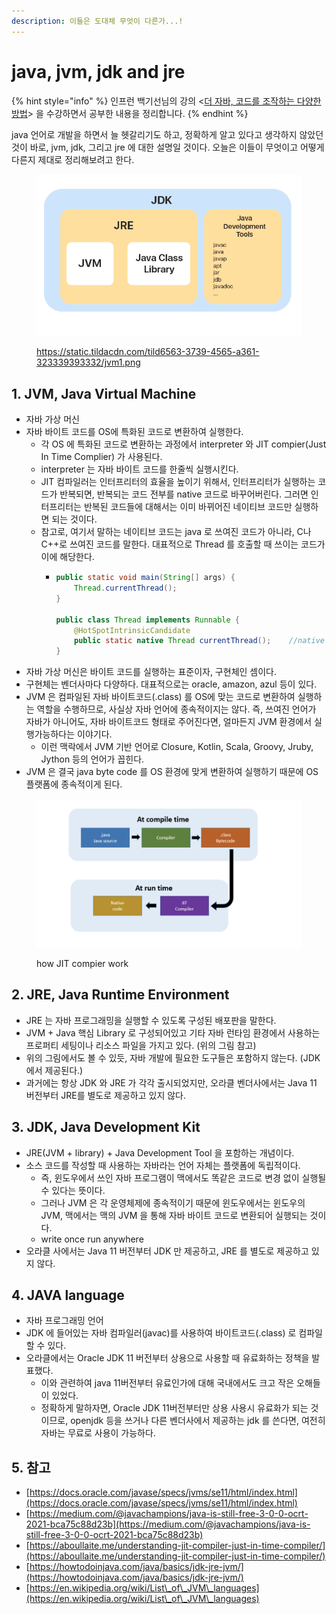 ```yaml
---
description: 이들은 도대체 무엇이 다른가...!
---
```


# java, jvm, jdk and jre

{% hint style="info" %}
인프런 백기선님의 강의 <[더 자바, 코드를 조작하는 다양한 방법](https://www.inflearn.com/course/the-java-code-manipulation/dashboard)> 을 수강하면서 공부한 내용을 정리합니다.&#x20;
{% endhint %}



java 언어로 개발을 하면서 늘 헷갈리기도 하고, 정확하게 알고 있다고 생각하지 않았던 것이 바로, jvm, jdk, 그리고 jre 에 대한 설명일 것이다. 오늘은 이들이 무엇이고 어떻게 다른지 제대로 정리해보려고 한다.&#x20;

<figure><img src="../../.gitbook/assets/image (4).png" alt=""><figcaption><p><a href="https://static.tildacdn.com/tild6563-3739-4565-a361-323339393332/jvm1.png">https://static.tildacdn.com/tild6563-3739-4565-a361-323339393332/jvm1.png</a></p></figcaption></figure>

## 1. JVM, Java Virtual Machine&#x20;

* 자바 가상 머신
* 자바 바이트 코드를 OS에 특화된 코드로 변환하여 실행한다. &#x20;
  * 각 OS 에 특화된 코드로 변환하는 과정에서 interpreter 와 JIT compier(Just In Time Complier) 가 사용된다.&#x20;
  * interpreter 는 자바 바이트 코드를 한줄씩 실행시킨다.&#x20;
  * JIT 컴파일러는 인터프리터의 효율을 높이기 위해서, 인터프리터가 실행하는 코드가 반복되면, 반복되는 코드 전부를 native 코드로 바꾸어버린다. 그러면 인터프리터는 반복된 코드들에 대해서는 이미 바뀌어진 네이티브 코드만 실행하면 되는 것이다.&#x20;
  * 참고로, 여기서 말하는 네이티브 코드는 java 로 쓰여진 코드가 아니라, C나 C++로 쓰여진 코드를 말한다. 대표적으로 Thread 를 호출할 때 쓰이는 코드가 이에 해당한다.&#x20;
    * ```java
      public static void main(String[] args) {
          Thread.currentThread();
      }

      public class Thread implements Runnable {
          @HotSpotIntrinsicCandidate
          public static native Thread currentThread();    //native keyword! 
      }
      ```
* 자바 가상 머신은 바이트 코드를 실행하는 표준이자, 구현체인 셈이다.&#x20;
* 구현체는 벤더사마다 다양하다. 대표적으로는 oracle, amazon, azul 등이 있다.&#x20;
* JVM 은 컴파일된 자바 바이트코드(.class) 를 OS에 맞는 코드로 변환하여 실행하는 역할을 수행하므로, 사실상 자바 언어에 종속적이지는 않다. 즉, 쓰여진 언어가 자바가 아니어도, 자바 바이트코드 형태로 주어진다면, 얼마든지 JVM 환경에서 실행가능하다는 이야기다.&#x20;
  * 이런 맥락에서 JVM 기반 언어로 Closure, Kotlin, Scala, Groovy, Jruby, Jython 등의 언어가 꼽힌다.&#x20;
* JVM 은 결국 java byte code 를 OS 환경에 맞게 변환하여 실행하기 때문에 OS 플랫폼에 종속적이게 된다.&#x20;

<figure><img src="../../.gitbook/assets/image (2) (2).png" alt=""><figcaption><p>how JIT compier work </p></figcaption></figure>



## 2. JRE, Java Runtime Environment&#x20;

* JRE 는 자바 프로그래밍을 실행할 수 있도록 구성된 배포판을 말한다.&#x20;
* JVM + Java 핵심 Library 로 구성되어있고 기타 자바 런타임 환경에서 사용하는 프로퍼티 세팅이나 리소스 파일을 가지고 있다. (위의 그림 참고)
* 위의 그림에서도 볼 수 있듯, 자바 개발에 필요한 도구들은 포함하지 않는다. (JDK 에서 제공된다.)&#x20;
* 과거에는 항상 JDK 와 JRE 가 각각 출시되었지만, 오라클 벤더사에서는 Java 11 버전부터 JRE를 별도로 제공하고 있지 않다.&#x20;



## 3. JDK, Java Development Kit&#x20;

* JRE(JVM + library) + Java Development Tool 을 포함하는 개념이다.&#x20;
* 소스 코드를 작성할 때 사용하는 자바라는 언어 자체는 플랫폼에 독립적이다.&#x20;
  * 즉, 윈도우에서 쓰인 자바 프로그램이 맥에서도 똑같은 코드로 변경 없이 실행될 수 있다는 뜻이다. &#x20;
  * 그러나 JVM 은 각 운영체제에 종속적이기 때문에 윈도우에서는 윈도우의 JVM, 맥에서는 맥의 JVM 을 통해 자바 바이트 코드로 변환되어 실행되는 것이다.&#x20;
  * write once run anywhere
* 오라클 사에서는 Java 11 버전부터 JDK 만 제공하고, JRE 를 별도로 제공하고 있지 않다.&#x20;



## 4. JAVA language&#x20;

* 자바 프로그래밍 언어&#x20;
* JDK 에 들어있는 자바 컴파일러(javac)를 사용하여 바이트코드(.class) 로 컴파일 할 수 있다.&#x20;
* 오라클에서는 Oracle JDK 11 버전부터 상용으로 사용할 때 유료화하는 정책을 발표했다.&#x20;
  * 이와 관련하여 java 11버전부터 유료인가에 대해 국내에서도 크고 작은 오해들이 있었다.&#x20;
  * 정확하게 말하자면, Oracle JDK 11버전부터만 상용 사용시 유료화가 되는 것이므로, openjdk 등을 쓰거나 다른 벤더사에서 제공하는 jdk 를 쓴다면, 여전히 자바는 무료로 사용이 가능하다.&#x20;





## 5. 참고

* [https://docs.oracle.com/javase/specs/jvms/se11/html/index.html](https://docs.oracle.com/javase/specs/jvms/se11/html/index.html)
* [https://medium.com/@javachampions/java-is-still-free-3-0-0-ocrt-2021-bca75c88d23b](https://medium.com/@javachampions/java-is-still-free-3-0-0-ocrt-2021-bca75c88d23b)
* [https://aboullaite.me/understanding-jit-compiler-just-in-time-compiler/](https://aboullaite.me/understanding-jit-compiler-just-in-time-compiler/)
* [https://howtodoinjava.com/java/basics/jdk-jre-jvm/](https://howtodoinjava.com/java/basics/jdk-jre-jvm/)
* [https://en.wikipedia.org/wiki/List\_of\_JVM\_languages](https://en.wikipedia.org/wiki/List\_of\_JVM\_languages)
